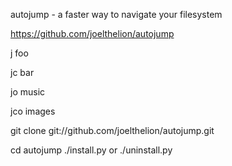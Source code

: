autojump - a faster way to navigate your filesystem

https://github.com/joelthelion/autojump

j foo

jc bar

jo music

jco images


git clone git://github.com/joelthelion/autojump.git

cd autojump
./install.py or ./uninstall.py
